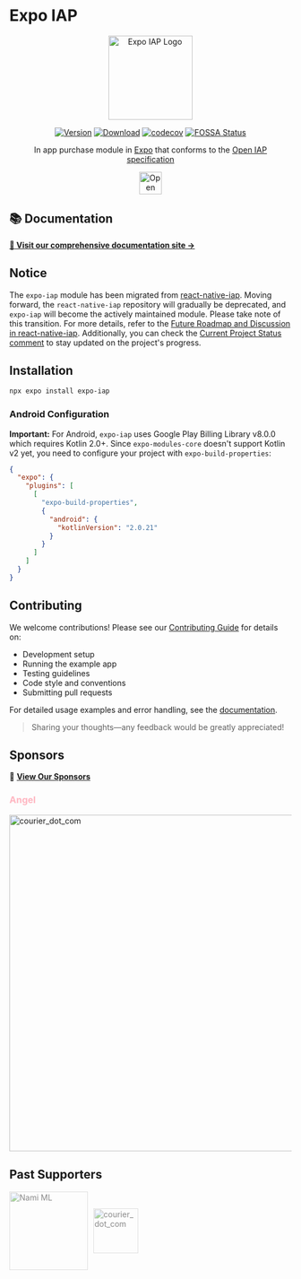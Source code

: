 # Expo IAP

<div align="center">
  <img src="https://hyochan.github.io/expo-iap/img/icon.png" alt="Expo IAP Logo" width="150" />
  
  [![Version](http://img.shields.io/npm/v/expo-iap.svg?style=flat-square)](https://npmjs.org/package/expo-iap) [![Download](http://img.shields.io/npm/dm/expo-iap.svg?style=flat-square)](https://npmjs.org/package/expo-iap) [![codecov](https://codecov.io/gh/hyochan/expo-iap/graph/badge.svg?token=47VMTY5NyM)](https://codecov.io/gh/hyochan/expo-iap) [![FOSSA Status](https://app.fossa.com/api/projects/git%2Bgithub.com%2Fhyochan%2Fexpo-iap.svg?type=shield&issueType=license)](https://app.fossa.com/projects/git%2Bgithub.com%2Fhyochan%2Fexpo-iap?ref=badge_shield&issueType=license)
  
  In app purchase module in [Expo](https://docs.expo.dev/guides/in-app-purchases) that conforms to the [Open IAP specification](https://openiap.dev)
  
  <a href="https://openiap.dev"><img src="https://openiap.dev/logo.png" alt="Open IAP" height="40" /></a>
</div>

## 📚 Documentation

**[📖 Visit our comprehensive documentation site →](https://hyochan.github.io/expo-iap)**

## Notice

The `expo-iap` module has been migrated from [react-native-iap](https://github.com/dooboolab/react-native-iap). Moving forward, the `react-native-iap` repository will gradually be deprecated, and `expo-iap` will become the actively maintained module. Please take note of this transition. For more details, refer to the [Future Roadmap and Discussion in react-native-iap](https://github.com/dooboolab-community/react-native-iap/discussions/2754). Additionally, you can check the [Current Project Status comment](https://github.com/dooboolab-community/react-native-iap/discussions/2754#discussioncomment-10510249) to stay updated on the project's progress.

## Installation

```bash
npx expo install expo-iap
```

### Android Configuration

**Important:** For Android, `expo-iap` uses Google Play Billing Library v8.0.0 which requires Kotlin 2.0+. Since `expo-modules-core` doesn't support Kotlin v2 yet, you need to configure your project with `expo-build-properties`:

```json
{
  "expo": {
    "plugins": [
      [
        "expo-build-properties",
        {
          "android": {
            "kotlinVersion": "2.0.21"
          }
        }
      ]
    ]
  }
}
```

## Contributing

We welcome contributions! Please see our [Contributing Guide](./CONTRIBUTING.md) for details on:

- Development setup
- Running the example app
- Testing guidelines
- Code style and conventions
- Submitting pull requests

For detailed usage examples and error handling, see the [documentation](https://hyochan.github.io/expo-iap).

> Sharing your thoughts—any feedback would be greatly appreciated!

## Sponsors

💼 **[View Our Sponsors](https://openiap.dev/sponsors)**

### <p style="color: rgb(255, 182, 193);">Angel</p>

<a href="https://meta.com">
    <img width="600" alt="courier_dot_com" src="https://static.xx.fbcdn.net/rsrc.php/y3/r/y6QsbGgc866.svg" />
</a>

## Past Supporters

<div style="display: flex; align-items:center; gap: 10px;">
  <a href="https://namiml.com" style="opacity: 50%">
    <img src="https://github.com/hyochan/react-native-iap/assets/27461460/89d71f61-bb73-400a-83bd-fe0f96eb726e" alt="Nami ML" width="140"/>
  </a>
  <a href="https://www.courier.com/?utm_source=react-native-iap&utm_campaign=osssponsors" style="opacity: 50%;">
    <img width="80" alt="courier_dot_com" src="https://github.com/user-attachments/assets/319d8966-6839-498d-8ead-ce8cc72c3bca" />
  </a>
</div>
